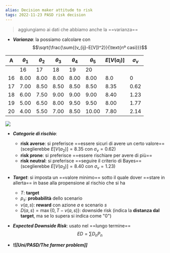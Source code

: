```yaml
---
alias: Decision maker attitude to risk
tags: 2022-11-23 PASD risk decision
---
```


> aggiungiamo ai dati che abbiamo anche la ==varianza==

- ***Varianza***: la possiamo calcolare con $$\sqrt{\frac{\sum{(v_{ij}-E[V])^2}}{\text{nº casi}}}$$

|A|$\theta_1$|$\theta_2$|$\theta_3$|$\theta_4$|$\theta_5$|$E[V(a_i)]$|$\sigma_v$|
|---|---|---|---|---|---|---|---|
||16|17|18|19|20|||
|16|8.00|8.00|8.00|8.00|8.00|8.0|0|
|17|7.00|8.50|8.50|8.50|8.50|8.35|0.62|
|18|6.00|7.50|9.00|9.00|9.00|8.40|1.23|
|19|5.00|6.50|8.00|9.50|9.50|8.00|1.77|
|20|4.00|5.50|7.00|8.50|10.00|7.80|2.14|

![](Uni/PASD/img/paretovar.jpeg)

- ***Categorie di rischio***:
	- **risk averse**: si preferisce ==essere sicuri di avere un certo valore== (sceglierebbe $E[V(a_2)]=8.35$ con $\sigma_v=0.62$)
	- **risk prone**: si preferisce ==essere rischiare per avere di più==
	- **risk neutral**: si preferisce ==seguire il criterio di Bayes== (sceglierebbe $E[V(a_3)]=8.40$ con $\sigma_v=1.23$)

- ***Target***: si imposta un ==valore minimo== sotto il quale dover ==stare in allerta== in base alla propensione al rischio che si ha
	- $T$: **target**
	- $p_s$: **probabilità** dello scenario
	- $v(a,s)$: **reward** con azione $a$ e scenario $s$
	- $D(a,s)=\max\{0,T-v(a,s)\}$: downside risk (indica la **distanza dal target**, ma se lo supera si indica come "0")

- ***Expected Downside Risk***: usato nel ==lungo termine== $$ED=\sum{D_nP_n}$$

- ***![[Uni/PASD/The farmer problem]]***